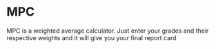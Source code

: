 # MPC
MPC is a weighted average calculator. Just enter your grades and their respective weights and it will give you your final report card
